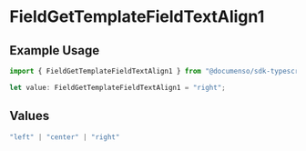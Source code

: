 # FieldGetTemplateFieldTextAlign1

## Example Usage

```typescript
import { FieldGetTemplateFieldTextAlign1 } from "@documenso/sdk-typescript/models/operations";

let value: FieldGetTemplateFieldTextAlign1 = "right";
```

## Values

```typescript
"left" | "center" | "right"
```